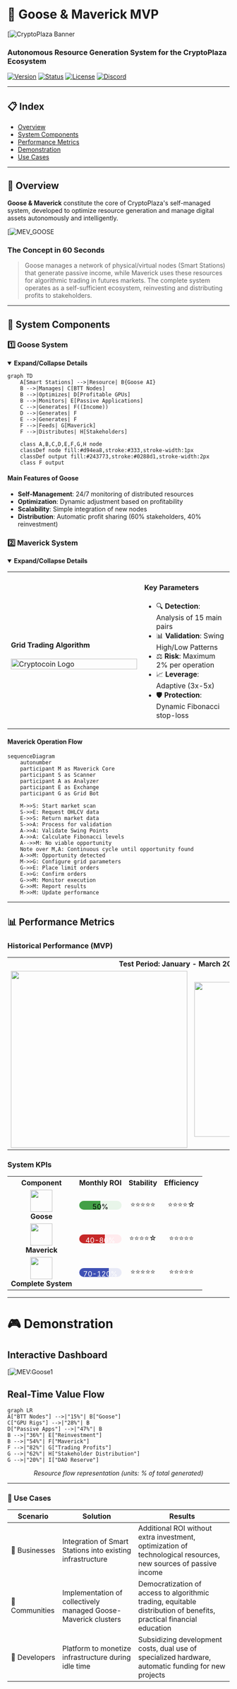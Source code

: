 # 🚀 Goose & Maverick MVP

[![CryptoPlaza Banner](https://raw.githubusercontent.com/CryptoPlazaHQ/Stock/main/fintech3%20genesis%20brand.png)
  
  <h3>Autonomous Resource Generation System for the CryptoPlaza Ecosystem</h3>

  [![Version](https://img.shields.io/badge/version-0.9.0-blue.svg?style=flat-square)](https://github.com/CryptoPlazaHQ/)
  [![Status](https://img.shields.io/badge/status-MVP-orange.svg?style=flat-square)](https://github.com/CryptoPlazaHQ/)
  [![License](https://img.shields.io/badge/license-MIT-green.svg?style=flat-square)](LICENSE)
  [![Discord](https://img.shields.io/badge/Discord-Join%20Us-7289DA?style=flat-square&logo=discord&logoColor=white)](https://discord.gg/cryptoplaza)

</div>

---

## 📋 Index

- [Overview](#-overview)
- [System Components](#-system-components)
- [Performance Metrics](#-performance-metrics)
- [Demonstration](#-demonstration)
- [Use Cases](#-use-cases)


---

## 🔭 Overview

**Goose & Maverick** constitute the core of CryptoPlaza's self-managed system, developed to optimize resource generation and manage digital assets autonomously and intelligently.

[![MEV_GOOSE](https://raw.githubusercontent.com/CryptoPlazaHQ/Stock/main/narrative/maverick_goose_init.jpg)

### The Concept in 60 Seconds

> Goose manages a network of physical/virtual nodes (Smart Stations) that generate passive income, while Maverick uses these resources for algorithmic trading in futures markets. The complete system operates as a self-sufficient ecosystem, reinvesting and distributing profits to stakeholders.

---

## 🧩 System Components

### 1️⃣ Goose System

<details open>
<summary><b>Expand/Collapse Details</b></summary>

```mermaid
graph TD
    A[Smart Stations] -->|Resource| B{Goose AI}
    B -->|Manages| C[BTT Nodes]
    B -->|Optimizes| D[Profitable GPUs]
    B -->|Monitors| E[Passive Applications]
    C -->|Generates| F((Income))
    D -->|Generates| F
    E -->|Generates| F
    F -->|Feeds| G[Maverick]
    F -->|Distributes| H[Stakeholders]
    
    class A,B,C,D,E,F,G,H node
    classDef node fill:#d94ea8,stroke:#333,stroke-width:1px
    classDef output fill:#243773,stroke:#0288d1,stroke-width:2px
    class F output
```

#### Main Features of Goose
- **Self-Management**: 24/7 monitoring of distributed resources
- **Optimization**: Dynamic adjustment based on profitability
- **Scalability**: Simple integration of new nodes
- **Distribution**: Automatic profit sharing (60% stakeholders, 40% reinvestment)

</details>

### 2️⃣ Maverick System

<details open>
<summary><b>Expand/Collapse Details</b></summary>

<div align="center">
  <table>
    <tr>
      <td width="60%">
        <h4>Grid Trading Algorithm</h4>
        <img src="https://raw.githubusercontent.com/CryptoPlazaHQ/Stock/main/cryptocoin_logo_color.png" alt="Cryptocoin Logo" width="100%">
      </td>
      <td width="40%">
        <h4>Key Parameters</h4>
        <ul>
          <li>🔍 <b>Detection</b>: Analysis of 15 main pairs</li>
          <li>📊 <b>Validation</b>: Swing High/Low Patterns</li>
          <li>⚖️ <b>Risk</b>: Maximum 2% per operation</li>
          <li>📈 <b>Leverage</b>: Adaptive (3x-5x)</li>
          <li>🛡️ <b>Protection</b>: Dynamic Fibonacci stop-loss</li>
        </ul>
      </td>
    </tr>
  </table>
</div>


#### Maverick Operation Flow

```mermaid
sequenceDiagram
    autonumber
    participant M as Maverick Core
    participant S as Scanner
    participant A as Analyzer
    participant E as Exchange
    participant G as Grid Bot
    
    M->>S: Start market scan
    S->>E: Request OHLCV data
    E->>S: Return market data
    S->>A: Process for validation
    A->>A: Validate Swing Points
    A->>A: Calculate Fibonacci levels
    A-->>M: No viable opportunity
    Note over M,A: Continuous cycle until opportunity found
    A->>M: Opportunity detected
    M->>G: Configure grid parameters
    G->>E: Place limit orders
    E->>G: Confirm orders
    G->>M: Monitor execution
    G->>M: Report results
    M->>M: Update performance
```

</details>

---

## 📊 Performance Metrics

### Historical Performance (MVP)

<div align="center">
  <table>
    <tr>
      <th colspan="4">Test Period: January - March 2025</th>
    </tr>
    <tr>
      <td>
        <img src="https://quickchart.io/chart?c={type:'line',data:{labels:['Jan','Feb','Mar'],datasets:[{label:'ROI Goose (%)',data:[42,51,57],borderColor:'green',fill:false},{label:'ROI Maverick (%)',data:[38,72,65],borderColor:'red',fill:false}]}}" width="400px">
      </td>
      <td>
        <img src="https://quickchart.io/chart?c={type:'radar',data:{labels:['Uptime','Efficiency','Profitability','Scalability','Security'],datasets:[{label:'Goose',data:[98,85,79,90,88],backgroundColor:'rgba(46,204,113,0.2)',borderColor:'green'},{label:'Maverick',data:[99,78,92,75,95],backgroundColor:'rgba(231,76,60,0.2)',borderColor:'red'}]}}" width="350px">
      </td>
    </tr>
  </table>
</div>

### System KPIs

<div align="center">
  <table>
    <tr>
      <th>Component</th>
      <th>Monthly ROI</th>
      <th>Stability</th>
      <th>Efficiency</th>
    </tr>
    <tr>
      <td align="center">
        <img src="https://github.com/CryptoPlazaHQ/Stock/blob/main/Roadmap/goose-icon.png" width="50px"><br>
        <b>Goose</b>
      </td>
      <td>
        <div style="background: linear-gradient(90deg, #43A047 50%, #E8F5E9 50%); height: 20px; border-radius: 10px;">
          <div style="text-align: center; color: black; padding-top: 3px;">50%</div>
        </div>
      </td>
      <td>
        <div style="display: flex; justify-content: center;">
          ⭐⭐⭐⭐⭐
        </div>
      </td>
      <td>
        <div style="display: flex; justify-content: center;">
          ⭐⭐⭐⭐☆
        </div>
      </td>
    </tr>
    <tr>
      <td align="center">
        <img src="https://github.com/CryptoPlazaHQ/Stock/blob/main/Roadmap/maverick-icon.png" width="50px"><br>
        <b>Maverick</b>
      </td>
      <td>
        <div style="background: linear-gradient(90deg, #C62828 60%, #FFEBEE 40%); height: 20px; border-radius: 10px;">
          <div style="text-align: center; color: white; padding-top: 3px;">40-80%</div>
        </div>
      </td>
      <td>
        <div style="display: flex; justify-content: center;">
          ⭐⭐⭐⭐☆
        </div>
      </td>
      <td>
        <div style="display: flex; justify-content: center;">
          ⭐⭐⭐⭐⭐
        </div>
      </td>
    </tr>
    <tr>
      <td align="center">
        <img src="https://github.com/CryptoPlazaHQ/Stock/blob/main/Roadmap/synergy-icon.png" width="50px"><br>
        <b>Complete System</b>
      </td>
      <td>
        <div style="background: linear-gradient(90deg, #3F51B5 70%, #E8EAF6 30%); height: 20px; border-radius: 10px;">
          <div style="text-align: center; color: white; padding-top: 3px;">70-120%</div>
        </div>
      </td>
      <td>
        <div style="display: flex; justify-content: center;">
          ⭐⭐⭐⭐⭐
        </div>
      </td>
      <td>
        <div style="display: flex; justify-content: center;">
          ⭐⭐⭐⭐⭐
        </div>
      </td>
    </tr>
  </table>
</div>

----

# 🎮 Demonstration

## Interactive Dashboard

 [![MEV:Goose1](https://raw.githubusercontent.com/CryptoPlazaHQ/Stock/main/narrative/maverick_goose_init_01.jpg)
 

## Real-Time Value Flow

```mermaid
graph LR
A["BTT Nodes"] -->|"15%"| B["Goose"]
C["GPU Rigs"] -->|"28%"| B
D["Passive Apps"] -->|"47%"| B
B -->|"36%"| E["Reinvestment"]
B -->|"54%"| F["Maverick"]
F -->|"82%"| G["Trading Profits"]
G -->|"62%"| H["Stakeholder Distribution"]
G -->|"20%"| I["DAO Reserve"]
```

<div align="center">
  <p><em>Resource flow representation (units: % of total generated)</em></p>
</div>

---

### 💼 Use Cases

| Scenario | Solution | Results |
|-----------|----------|------------|
| 🏢 Businesses | Integration of Smart Stations into existing infrastructure | Additional ROI without extra investment, optimization of technological resources, new sources of passive income |
| 👥 Communities | Implementation of collectively managed Goose-Maverick clusters | Democratization of access to algorithmic trading, equitable distribution of benefits, practical financial education |
| 🧠 Developers | Platform to monetize infrastructure during idle time | Subsidizing development costs, dual use of specialized hardware, automatic funding for new projects |
